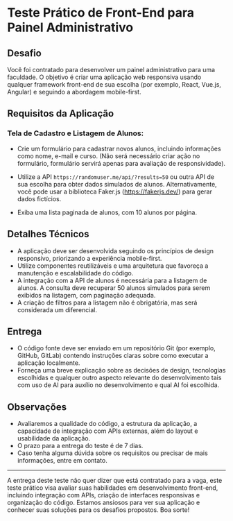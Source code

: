 # Teste Prático de Front-End para Painel Administrativo

## Desafio

Você foi contratado para desenvolver um painel administrativo para uma faculdade. O objetivo é criar uma aplicação web responsiva usando qualquer framework front-end de sua escolha (por exemplo, React, Vue.js, Angular) e seguindo a abordagem mobile-first.

## Requisitos da Aplicação

### Tela de Cadastro e Listagem de Alunos:

- Crie um formulário para cadastrar novos alunos, incluindo informações como nome, e-mail e curso. (Não será necessário criar ação no formulário, formulário servirá apenas para avaliação de responsividade).

- Utilize a API `https://randomuser.me/api/?results=50` ou outra API de sua escolha para obter dados simulados de alunos. Alternativamente, você pode usar a biblioteca Faker.js (https://fakerjs.dev/) para gerar dados fictícios.
- Exiba uma lista paginada de alunos, com 10 alunos por página.

## Detalhes Técnicos

- A aplicação deve ser desenvolvida seguindo os princípios de design responsivo, priorizando a experiência mobile-first.
- Utilize componentes reutilizáveis e uma arquitetura que favoreça a manutenção e escalabilidade do código.
- A integração com a API de alunos é necessária para a listagem de alunos. A consulta deve recuperar 50 alunos simulados para serem exibidos na listagem, com paginação adequada.
- A criação de filtros para a listagem não é obrigatória, mas será considerada um diferencial.

## Entrega

- O código fonte deve ser enviado em um repositório Git (por exemplo, GitHub, GitLab) contendo instruções claras sobre como executar a aplicação localmente.
- Forneça uma breve explicação sobre as decisões de design, tecnologias escolhidas e qualquer outro aspecto relevante do desenvolvimento tais com uso de AI para auxílio no desenvolvimento e qual AI foi escolhida.

## Observações

- Avaliaremos a qualidade do código, a estrutura da aplicação, a capacidade de integração com APIs externas, além do layout e usabilidade da aplicação.
- O prazo para a entrega do teste é de 7 dias.
- Caso tenha alguma dúvida sobre os requisitos ou precisar de mais informações, entre em contato.

---

A entrega deste teste não quer dizer que está contratado para a vaga, este teste prático visa avaliar suas habilidades em desenvolvimento front-end, incluindo integração com APIs, criação de interfaces responsivas e organização do código.
Estamos ansiosos para ver sua aplicação e conhecer suas soluções para os desafios propostos. Boa sorte!
